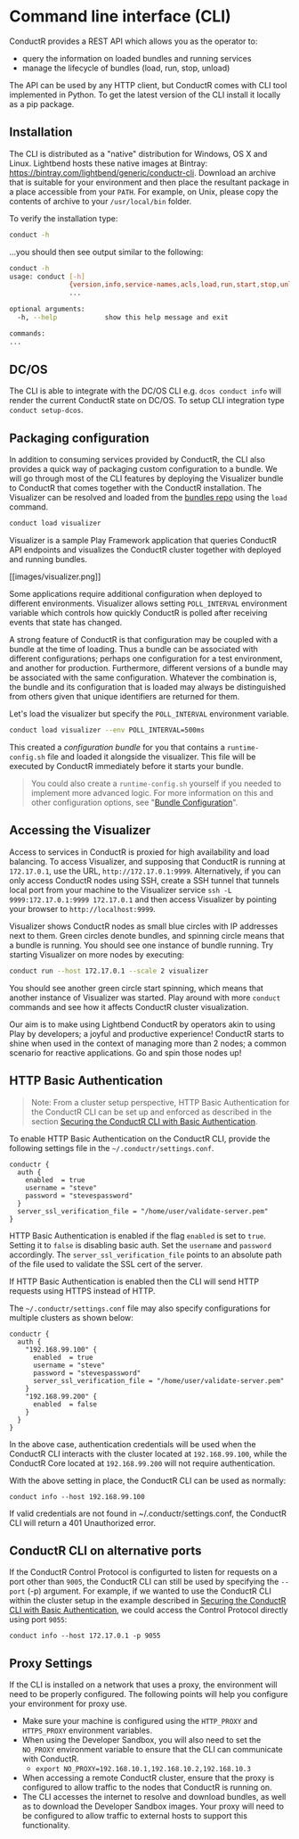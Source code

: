 # Command line interface (CLI)

ConductR provides a REST API which allows you as the operator to:

* query the information on loaded bundles and running services
* manage the lifecycle of bundles (load, run, stop, unload)

The API can be used by any HTTP client, but ConductR comes with CLI tool implemented in Python. To get the latest version of the CLI install it locally as a pip package.

## Installation

The CLI is distributed as a "native" distribution for Windows, OS X and Linux. Lightbend hosts these native images at Bintray: https://bintray.com/lightbend/generic/conductr-cli. Download an archive that is suitable for your environment and then place the resultant package in a place accessible from your `PATH`. For example, on Unix, please copy the contents of archive to your `/usr/local/bin` folder.

To verify the installation type:

```bash
conduct -h
```

...you should then see output similar to the following:

```bash
conduct -h
usage: conduct [-h]
               {version,info,service-names,acls,load,run,start,stop,unload,events,logs,setup-dcos,deploy,members,agents,load-license}
               ...

optional arguments:
  -h, --help            show this help message and exit

commands:
...
```

## DC/OS

The CLI is able to integrate with the DC/OS CLI e.g. `dcos conduct info` will render the current ConductR state on DC/OS. To setup CLI integration type `conduct setup-dcos`.

## Packaging configuration

In addition to consuming services provided by ConductR, the CLI also provides a quick way of packaging custom configuration to a bundle. We will go through most of the CLI features by deploying the Visualizer bundle to ConductR that comes together with the ConductR installation. The Visualizer can be resolved and loaded from the [bundles repo](https://bintray.com/typesafe/bundle) using the `load` command.

```bash
conduct load visualizer
```

Visualizer is a sample Play Framework application that queries ConductR API endpoints and visualizes the ConductR cluster together with deployed and running bundles.

[[images/visualizer.png]]

Some applications require additional configuration when deployed to different environments. Visualizer allows setting `POLL_INTERVAL` environment variable which controls how quickly ConductR is polled after receiving events that state has changed.

A strong feature of ConductR is that configuration may be coupled with a bundle at the time of loading. Thus a bundle can be associated with different configurations; perhaps one configuration for a test environment, and another for production. Furthermore, different versions of a bundle may be associated with the same configuration. Whatever the combination is, the bundle and its configuration that is loaded may always be distinguished from others given that unique identifiers are returned for them.

Let's load the visualizer but specify the `POLL_INTERVAL` environment variable.

```bash
conduct load visualizer --env POLL_INTERVAL=500ms
```

This created a *configuration bundle* for you that contains a `runtime-config.sh` file and loaded it alongside the visualizer. This file will be executed by ConductR immediately before it starts your bundle.

> You could also create a `runtime-config.sh` yourself if you needed to implement more advanced logic. For more information on this and other configuration options, see "[Bundle Configuration](../developer/BundleConfiguration)".

## Accessing the Visualizer

Access to services in ConductR is proxied for high availability and load balancing. To access Visualizer, and supposing that ConductR is running at `172.17.0.1`, use the URL, `http://172.17.0.1:9999`. Alternatively, if you can only access ConductR nodes using SSH, create a SSH tunnel that tunnels local port from your machine to the Visualizer service `ssh -L 9999:172.17.0.1:9999 172.17.0.1` and then access Visualizer by pointing your browser to `http://localhost:9999`.

Visualizer shows ConductR nodes as small blue circles with IP addresses next to them. Green circles denote bundles, and spinning circle means that a bundle is running. You should see one instance of bundle running. Try starting Visualizer on more nodes by executing:

```bash
conduct run --host 172.17.0.1 --scale 2 visualizer
```

You should see another green circle start spinning, which means that another instance of Visualizer was started. Play around with more `conduct` commands and see how it affects ConductR cluster visualization.

Our aim is to make using Lightbend ConductR by operators akin to using Play by developers; a joyful and productive experience! ConductR starts to shine when used in the context of managing more than 2 nodes; a common scenario for reactive applications. Go and spin those nodes up!

## HTTP Basic Authentication

> Note: From a cluster setup perspective, HTTP Basic Authentication for the ConductR CLI can be set up and enforced as described in the section [Securing the ConductR CLI with Basic Authentication](DynamicProxyConfiguration#Securing-the-ConductR-CLI-with-Basic-Authentication).

To enable HTTP Basic Authentication on the ConductR CLI, provide the following settings file in the `~/.conductr/settings.conf`.

```
conductr {
  auth {
    enabled  = true
    username = "steve"
    password = "stevespassword"
  }
  server_ssl_verification_file = "/home/user/validate-server.pem"
}
```

HTTP Basic Authentication is enabled if the flag `enabled` is set to `true`. Setting it to `false` is disabling basic auth.
Set the `username` and `password` accordingly. The `server_ssl_verification_file` points to an absolute path of the file used to validate the SSL cert of the server.

If HTTP Basic Authentication is enabled then the CLI will send HTTP requests using HTTPS instead of HTTP.

The `~/.conductr/settings.conf` file may also specify configurations for multiple clusters as shown below:

```
conductr {
  auth {
    "192.168.99.100" {
      enabled  = true
      username = "steve"
      password = "stevespassword"
      server_ssl_verification_file = "/home/user/validate-server.pem"
    }
    "192.168.99.200" {
      enabled  = false
    }
  }
}
```

In the above case, authentication credentials will be used when the ConductR CLI interacts with the cluster located at `192.168.99.100`, while the ConductR Core located at `192.168.99.200` will not require authentication.

With the above setting in place, the ConductR CLI can be used as normally:

```
conduct info --host 192.168.99.100
```

If valid credentials are not found in ~/.conductr/settings.conf, the ConductR CLI will return a 401 Unauthorized error.

## ConductR CLI on alternative ports

If the ConductR Control Protocol is configurted to listen for requests on a port other than `9005`, the ConductR CLI can still be used by specifying the `--port` (-p) argument. For example, if we wanted to use the ConductR CLI within the cluster setup in the example described in [Securing the ConductR CLI with Basic Authentication](DynamicProxyConfiguration#Securing-the-ConductR-CLI-with-Basic-Authentication), we could access the Control Protocol directly using port `9055`:

```
conduct info --host 172.17.0.1 -p 9055
```

## Proxy Settings

If the CLI is installed on a network that uses a proxy, the environment will need to be properly configured. The following points will help you configure your environment for proxy use.

* Make sure your machine is configured using the `HTTP_PROXY` and `HTTPS_PROXY` environment variables.
* When using the Developer Sandbox, you will also need to set the `NO_PROXY` environment variable to ensure that the
CLI can communicate with ConductR.
  * `export NO_PROXY=192.168.10.1,192.168.10.2,192.168.10.3`
* When accessing a remote ConductR cluster, ensure that the proxy is configured to allow traffic to the nodes that
ConductR is running on.
* The CLI accesses the internet to resolve and download bundles, as well as to download the Developer Sandbox
images. Your proxy will need to be configured to allow traffic to external hosts to support this functionality.
